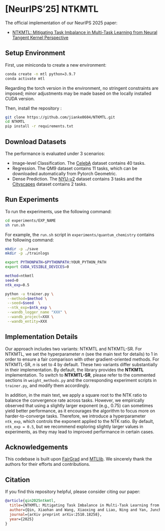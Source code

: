 # [NeurIPS’25] NTKMTL

The official implementation of our NeurIPS 2025 paper:  
- [NTKMTL: Mitigating Task Imbalance in Multi-Task Learning from Neural Tangent Kernel Perspective](#)  

## Setup Environment
First, use miniconda to create a new environment:
```bash
conda create -n mtl python=3.9.7
conda activate mtl
```
Regarding the torch version in the environment, no stringent constraints are imposed; minor adjustments may be made based on the locally installed CUDA version.

Then, install the repository :
```bash
git clone https://github.com/jianke0604/NTKMTL.git
cd NTKMTL
pip install -r requirements.txt
```


## Download Datasets
The performance is evaluated under 3 scenarios:
 - Image-level Classification. The [CelebA](https://mmlab.ie.cuhk.edu.hk/projects/CelebA.html) dataset contains 40 tasks.
 - Regression. The QM9 dataset contains 11 tasks, which can be downloaded automatically from Pytorch Geometric.
 - Dense Prediction. The [NYU-v2](https://github.com/lorenmt/mtan) dataset contains 3 tasks and the [Cityscapes](https://github.com/lorenmt/mtan) dataset contains 2 tasks.

## Run Experiments
To run the experiments, use the following command:
```bash
cd experiments/EXP_NAME
sh run.sh
```
For example, the `run.sh` script in `experiments/quantum_chemistry` contains the following command:
```bash
mkdir -p ./save
mkdir -p ./trainlogs

export PYTHONPATH=$PYTHONPATH:YOUR_PYTHON_PATH
export CUDA_VISIBLE_DEVICES=0

method=ntkmtl
seed=0
ntk_exp=0.5

python -u trainer.py \
 --method=$method \
 --seed=$seed  \
 --ntk_exp=$ntk_exp \
 --wandb_logger_name "XXX" \
 --wandb_project=XXX \
 --wandb_entity=XXX
```

## Implementation Details

Our approach includes two variants: NTKMTL and NTKMTL-SR.  For NTKMTL, we set the hyperparameter *n* (see the main text for details) to 1 in order to ensure a fair comparison with other gradient-oriented methods.  For NTKMTL-SR, *n* is set to 4 by default.  These two variants differ substantially in their implementation.  By default, the library provides the **NTKMTL** implementation.  To switch to **NTKMTL-SR**, please refer to the commented sections in `weight_methods.py` and the corresponding experiment scripts in `trainer.py`, and modify them accordingly.

In addition, in the main text, we apply a square root to the NTK ratio to balance the convergence rate across tasks.  However, we empirically observed that using a slightly larger exponent (e.g., 0.75) can sometimes yield better performance, as it encourages the algorithm to focus more on harder-to-converge tasks.  Therefore, we introduce a hyperparameter `ntk_exp`, which controls the exponent applied to the NTK ratio.  By default, `ntk_exp = 0.5`, but we recommend exploring slightly larger values in experiments, as they may lead to improved performance in certain cases.


## Acknowledgements
This codebase is built upon [FairGrad](https://github.com/OptMN-Lab/fairgrad) and [MTLlib](https://github.com/jianke0604/MTLlib). We sincerely thank the authors for their efforts and contributions.

## Citation
If you find this repository helpful, please consider citing our paper:
```bibtex
@article{qin2025ntkmtl,
  title={NTKMTL: Mitigating Task Imbalance in Multi-Task Learning from Neural Tangent Kernel Perspective},
  author={Qin, Xiaohan and Wang, Xiaoxing and Liao, Ning and Yan, Junchi},
  journal={arXiv preprint arXiv:2510.18258},
  year={2025}
}
```
